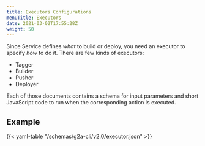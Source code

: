 ```yaml
---
title: Executors Configurations
menuTitle: Executors
date: 2021-03-02T17:55:28Z
weight: 50
---
```


Since Service defines _what_ to build or deploy, you need an executor to specify _how_ to do it.
There are few kinds of executors:

- Tagger
- Builder
- Pusher
- Deployer

Each of those documents contains a schema for input parameters and short JavaScript code to run when
the corresponding action is executed.

## Example

{{< yaml-table "/schemas/g2a-cli/v2.0/executor.json" >}}
